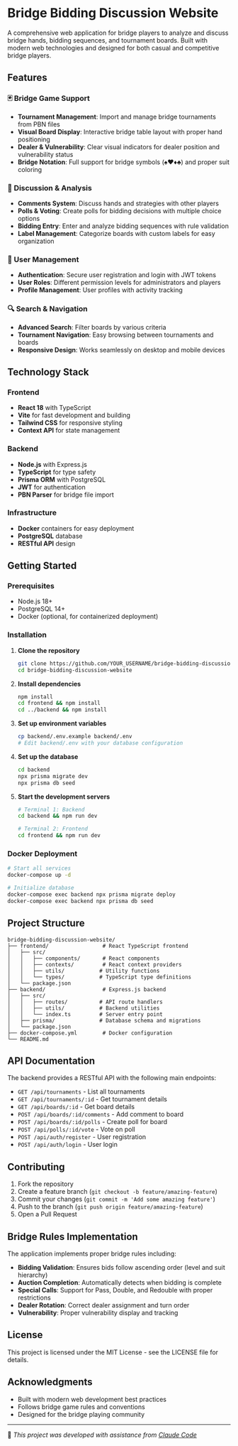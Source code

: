# Bridge Bidding Discussion Website

A comprehensive web application for bridge players to analyze and discuss bridge hands, bidding sequences, and tournament boards. Built with modern web technologies and designed for both casual and competitive bridge players.

## Features

### 🃏 Bridge Game Support
- **Tournament Management**: Import and manage bridge tournaments from PBN files
- **Visual Board Display**: Interactive bridge table layout with proper hand positioning
- **Dealer & Vulnerability**: Clear visual indicators for dealer position and vulnerability status
- **Bridge Notation**: Full support for bridge symbols (♠♥♦♣) and proper suit coloring

### 💬 Discussion & Analysis
- **Comments System**: Discuss hands and strategies with other players
- **Polls & Voting**: Create polls for bidding decisions with multiple choice options
- **Bidding Entry**: Enter and analyze bidding sequences with rule validation
- **Label Management**: Categorize boards with custom labels for easy organization

### 🔐 User Management
- **Authentication**: Secure user registration and login with JWT tokens
- **User Roles**: Different permission levels for administrators and players
- **Profile Management**: User profiles with activity tracking

### 🔍 Search & Navigation
- **Advanced Search**: Filter boards by various criteria
- **Tournament Navigation**: Easy browsing between tournaments and boards
- **Responsive Design**: Works seamlessly on desktop and mobile devices

## Technology Stack

### Frontend
- **React 18** with TypeScript
- **Vite** for fast development and building
- **Tailwind CSS** for responsive styling
- **Context API** for state management

### Backend
- **Node.js** with Express.js
- **TypeScript** for type safety
- **Prisma ORM** with PostgreSQL
- **JWT** for authentication
- **PBN Parser** for bridge file import

### Infrastructure
- **Docker** containers for easy deployment
- **PostgreSQL** database
- **RESTful API** design

## Getting Started

### Prerequisites
- Node.js 18+ 
- PostgreSQL 14+
- Docker (optional, for containerized deployment)

### Installation

1. **Clone the repository**
   ```bash
   git clone https://github.com/YOUR_USERNAME/bridge-bidding-discussion-website.git
   cd bridge-bidding-discussion-website
   ```

2. **Install dependencies**
   ```bash
   npm install
   cd frontend && npm install
   cd ../backend && npm install
   ```

3. **Set up environment variables**
   ```bash
   cp backend/.env.example backend/.env
   # Edit backend/.env with your database configuration
   ```

4. **Set up the database**
   ```bash
   cd backend
   npx prisma migrate dev
   npx prisma db seed
   ```

5. **Start the development servers**
   ```bash
   # Terminal 1: Backend
   cd backend && npm run dev
   
   # Terminal 2: Frontend  
   cd frontend && npm run dev
   ```

### Docker Deployment

```bash
# Start all services
docker-compose up -d

# Initialize database
docker-compose exec backend npx prisma migrate deploy
docker-compose exec backend npx prisma db seed
```

## Project Structure

```
bridge-bidding-discussion-website/
├── frontend/                 # React TypeScript frontend
│   ├── src/
│   │   ├── components/       # React components
│   │   ├── contexts/         # React context providers
│   │   ├── utils/           # Utility functions
│   │   └── types/           # TypeScript type definitions
│   └── package.json
├── backend/                  # Express.js backend
│   ├── src/
│   │   ├── routes/          # API route handlers
│   │   ├── utils/           # Backend utilities
│   │   └── index.ts         # Server entry point
│   ├── prisma/              # Database schema and migrations
│   └── package.json
├── docker-compose.yml        # Docker configuration
└── README.md
```

## API Documentation

The backend provides a RESTful API with the following main endpoints:

- `GET /api/tournaments` - List all tournaments
- `GET /api/tournaments/:id` - Get tournament details
- `GET /api/boards/:id` - Get board details
- `POST /api/boards/:id/comments` - Add comment to board
- `POST /api/boards/:id/polls` - Create poll for board
- `POST /api/polls/:id/vote` - Vote on poll
- `POST /api/auth/register` - User registration
- `POST /api/auth/login` - User login

## Contributing

1. Fork the repository
2. Create a feature branch (`git checkout -b feature/amazing-feature`)
3. Commit your changes (`git commit -m 'Add some amazing feature'`)
4. Push to the branch (`git push origin feature/amazing-feature`)
5. Open a Pull Request

## Bridge Rules Implementation

The application implements proper bridge rules including:
- **Bidding Validation**: Ensures bids follow ascending order (level and suit hierarchy)
- **Auction Completion**: Automatically detects when bidding is complete
- **Special Calls**: Support for Pass, Double, and Redouble with proper restrictions
- **Dealer Rotation**: Correct dealer assignment and turn order
- **Vulnerability**: Proper vulnerability display and tracking

## License

This project is licensed under the MIT License - see the LICENSE file for details.

## Acknowledgments

- Built with modern web development best practices
- Follows bridge game rules and conventions
- Designed for the bridge playing community

---

🤖 *This project was developed with assistance from [Claude Code](https://claude.ai/code)*